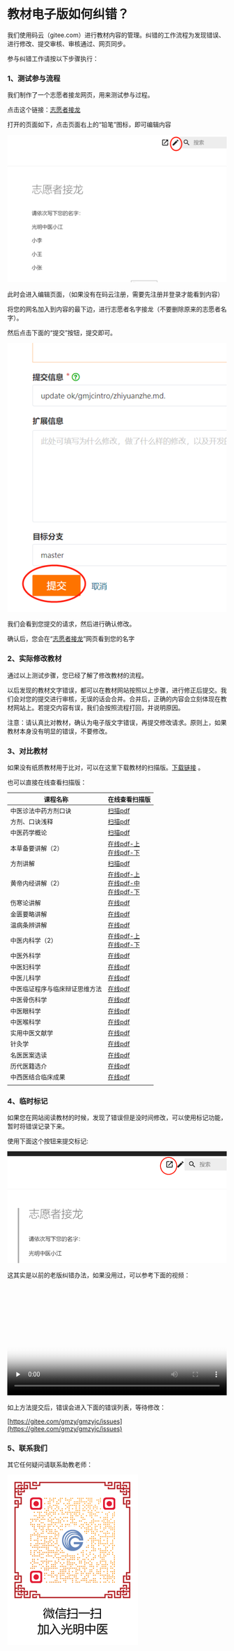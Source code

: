 # 教材电子版如何纠错？

我们使用码云（gitee.com）进行教材内容的管理。纠错的工作流程为发现错误、进行修改、提交审核、审核通过、网页同步。

参与纠错工作请按以下步骤执行：

### 1、测试参与流程

我们制作了一个志愿者接龙网页，用来测试参与过程。

点击这个链接：[志愿者接龙](https://www.gmzyjc.com/read/gmjcintro/zhiyuanzhe.md)

打开的页面如下，点击页面右上的“铅笔”图标，即可编辑内容



![](img/jiucuo.png)

此时会进入编辑页面，（如果没有在码云注册，需要先注册并登录才能看到内容）

将您的网名加入到内容的最下边，进行志愿者名字接龙（不要删除原来的志愿者名字）。

然后点击下面的“提交”按钮，提交即可。

![](img/jiucuo2.png)

我们会看到您提交的请求，然后进行确认修改。

确认后，您会在“[志愿者接龙](https://www.gmzyjc.com/read/gmjcintro/zhiyuanzhe.md)”网页看到您的名字

### 2、实际修改教材

通过以上测试步骤，您已经了解了修改教材的流程。

以后发现的教材文字错误，都可以在教材网站按照以上步骤，进行修正后提交。我们会对您的提交进行审核，无误的话会合并。合并后，正确的内容会立刻体现在教材网站上。若提交内容有误，我们会按照流程打回，并说明原因。

注意：请认真比对教材，确认为电子版文字错误，再提交修改请求。原则上，如果教材本身没有明显的错误，不要修改。

### 3、对比教材

如果没有纸质教材用于比对，可以在这里下载教材的扫描版。[下载链接](https://drive.weixin.qq.com/s?k=AK8AFgezAAwPXGICzb ) 。

也可以直接在线查看扫描版：



| 课程名称                       | 在线查看扫描版                                               |
| ------------------------------ | ------------------------------------------------------------ |
| 中医诊法中药方剂口诀           | [扫描pdf](/bookspdf/07中医诊法中药方剂口诀.pdf)               |
| 方剂、口诀浅释                 | [扫描pdf](/bookspdf/方剂、口诀浅释.pdf)                       |
| 中医药学概论                   | [扫描pdf](/bookspdf/06中医药学概论.pdf)                                  |
| 本草备要讲解（2）              | [在线pdf-上](/bookspdf/14本草备要讲解上.pdf)<br />[在线pdf-下](/bookspdf/14本草备要讲解下.pdf) |
| 方剂讲解                       | [扫描pdf](/bookspdf/方剂讲解.pdf)                                  |
| 黄帝内经讲解（2）              |  [在线pdf-上](/bookspdf/10黄帝内经讲解上.pdf)<br />[在线pdf-中](/bookspdf/10黄帝内经讲解中.pdf) <br />[在线pdf-下](/bookspdf/10黄帝内经讲解下.pdf)                                                            |
| 伤寒论讲解                     | [在线pdf](/bookspdf/11伤寒论讲解.pdf)                                 |
| 金匮要略讲解                   | [在线pdf](/bookspdf/12金匮要略讲解.pdf)                                |
| 温病条辨讲解                   | [在线pdf](/bookspdf/13温病条辨讲解.pdf)                                |
| 中医内科学（2）                | [在线pdf-上](/bookspdf/15中医内科学上.pdf)<br />[在线pdf-下](/bookspdf/15中医内科学下.pdf)                                                             |
| 中医外科学                     | [在线pdf](/bookspdf/16中医外科学.pdf)                                                                |
| 中医妇科学                     |  [在线pdf](/bookspdf/19中医妇科学.pdf)                                                               |
| 中医儿科学                     |   [在线pdf](/bookspdf/20中医儿科学.pdf)                                                              |
| 中医临证程序与临床辩证思维方法 |  [在线pdf](/bookspdf/08中医临证程序与临床辨证思维方法.pdf)                                    |
| 中医骨伤科学                   |  [在线pdf](/bookspdf/17中医骨伤科学.pdf)                                                               |
| 中医眼科学                     |   [在线pdf](/bookspdf/18中医眼科学.pdf)                                                              |
| 中医喉科学                     |    [在线pdf](/bookspdf/22中医喉科学.pdf)                                                             |
| 实用中医文献学                         |     [在线pdf](/bookspdf/05实用中医文献学.pdf)                                                            |
| 针灸学                         |     [在线pdf](/bookspdf/21针灸学.pdf)                                                            |
| 名医医案选读                   |   [在线pdf](/bookspdf/23名医医选读.pdf)                                                              |
| 历代医籍选介                   |    [在线pdf](/bookspdf/25中国历代医籍选介.pdf)                                                             |
| 中西医结合临床成果             |   [在线pdf](/bookspdf/26中西医结合临床成果.pdf)                                                              |
|                                |                                                              |

### 4、临时标记

如果您在网站阅读教材的时候，发现了错误但是没时间修改，可以使用标记功能，暂时将错误记录下来。

使用下面这个按钮来提交标记:

![](img/jiucuo3.png)



这其实是以前的老版纠错办法，如果没用过，可以参考下面的视频：


<video id="video" controls="" preload="none" width="100%"  poster="https://zuoye.gmzyh.com/media/video/jiucuo.png">
<source id="mp4" src="https://zuoye.gmzyh.com/media/video/jiucuo.mp4" type="video/mp4">
</video>



如上方法提交后，错误会进入下面的错误列表，等待修改：

[https://gitee.com/gmzy/gmzyjc/issues](https://gitee.com/gmzy/gmzyjc/issues)

### 5、联系我们

其它任何疑问请联系助教老师： 

![](img/lianxi2.png)

### 